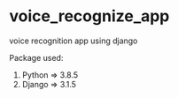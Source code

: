 # voice_recognize_app
voice recognition app using django 

Package used:
1. Python => 3.8.5
2. Django => 3.1.5
